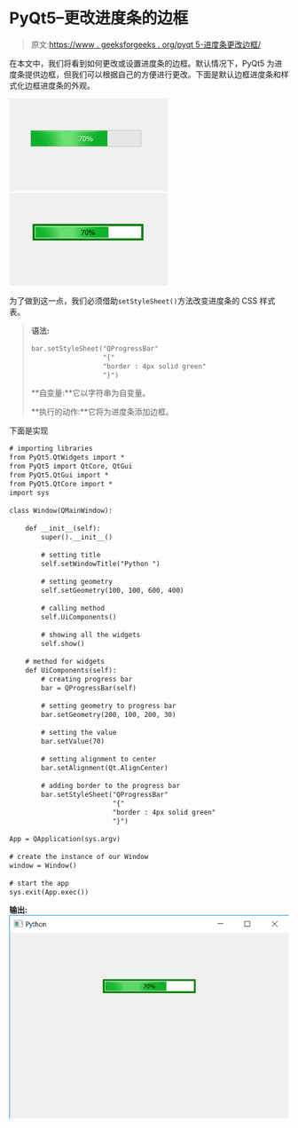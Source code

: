 # PyQt5–更改进度条的边框

> 原文:[https://www . geeksforgeeks . org/pyqt 5-进度条更改边框/](https://www.geeksforgeeks.org/pyqt5-changing-border-of-progress-bar/)

在本文中，我们将看到如何更改或设置进度条的边框。默认情况下，PyQt5 为进度条提供边框，但我们可以根据自己的方便进行更改。下面是默认边框进度条和样式化边框进度条的外观。

![](img/476d1f17f7c22faecbeb48be7449eabe.png) ![](img/454a8725ac8ff0cdc2a7549c23b05c72.png)

为了做到这一点，我们必须借助`setStyleSheet()`方法改变进度条的 CSS 样式表。

> **语法:**
> 
> ```
> bar.setStyleSheet("QProgressBar"
>                   "{"
>                   "border : 4px solid green"
>                   "}")
> 
> ```
> 
> **自变量:**它以字符串为自变量。
> 
> **执行的动作:**它将为进度条添加边框。

下面是实现

```
# importing libraries
from PyQt5.QtWidgets import * 
from PyQt5 import QtCore, QtGui
from PyQt5.QtGui import * 
from PyQt5.QtCore import * 
import sys

class Window(QMainWindow):

    def __init__(self):
        super().__init__()

        # setting title
        self.setWindowTitle("Python ")

        # setting geometry
        self.setGeometry(100, 100, 600, 400)

        # calling method
        self.UiComponents()

        # showing all the widgets
        self.show()

    # method for widgets
    def UiComponents(self):
        # creating progress bar
        bar = QProgressBar(self)

        # setting geometry to progress bar
        bar.setGeometry(200, 100, 200, 30)

        # setting the value
        bar.setValue(70)

        # setting alignment to center
        bar.setAlignment(Qt.AlignCenter)

        # adding border to the progress bar
        bar.setStyleSheet("QProgressBar"
                          "{"
                          "border : 4px solid green"
                          "}")

App = QApplication(sys.argv)

# create the instance of our Window
window = Window()

# start the app
sys.exit(App.exec())
```

**输出:**
![](img/2955adfdcbdd963814b967ce294fad99.png)
